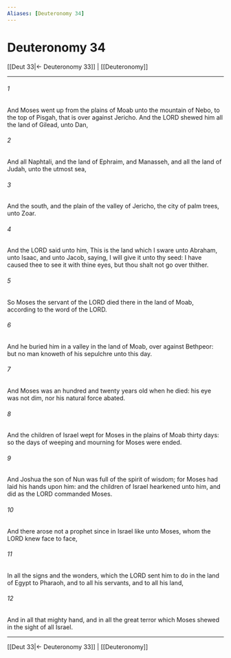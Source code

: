 ```yaml
---
Aliases: [Deuteronomy 34]
---
```

# Deuteronomy 34

[[Deut 33|← Deuteronomy 33]] | [[Deuteronomy]]
***



###### 1 
And Moses went up from the plains of Moab unto the mountain of Nebo, to the top of Pisgah, that is over against Jericho. And the LORD shewed him all the land of Gilead, unto Dan, 

###### 2 
And all Naphtali, and the land of Ephraim, and Manasseh, and all the land of Judah, unto the utmost sea, 

###### 3 
And the south, and the plain of the valley of Jericho, the city of palm trees, unto Zoar. 

###### 4 
And the LORD said unto him, This is the land which I sware unto Abraham, unto Isaac, and unto Jacob, saying, I will give it unto thy seed: I have caused thee to see it with thine eyes, but thou shalt not go over thither. 

###### 5 
So Moses the servant of the LORD died there in the land of Moab, according to the word of the LORD. 

###### 6 
And he buried him in a valley in the land of Moab, over against Bethpeor: but no man knoweth of his sepulchre unto this day. 

###### 7 
And Moses was an hundred and twenty years old when he died: his eye was not dim, nor his natural force abated. 

###### 8 
And the children of Israel wept for Moses in the plains of Moab thirty days: so the days of weeping and mourning for Moses were ended. 

###### 9 
And Joshua the son of Nun was full of the spirit of wisdom; for Moses had laid his hands upon him: and the children of Israel hearkened unto him, and did as the LORD commanded Moses. 

###### 10 
And there arose not a prophet since in Israel like unto Moses, whom the LORD knew face to face, 

###### 11 
In all the signs and the wonders, which the LORD sent him to do in the land of Egypt to Pharaoh, and to all his servants, and to all his land, 

###### 12 
And in all that mighty hand, and in all the great terror which Moses shewed in the sight of all Israel.

***
[[Deut 33|← Deuteronomy 33]] | [[Deuteronomy]]
